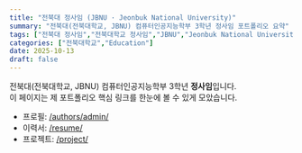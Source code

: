 ```yaml
---
title: "전북대 정사임 (JBNU · Jeonbuk National University)"
summary: "전북대(전북대학교, JBNU) 컴퓨터인공지능학부 3학년 정사임 포트폴리오 요약"
tags: ["전북대 정사임","전북대학교 정사임","JBNU","Jeonbuk National University","정사임"]
categories: ["전북대학교","Education"]
date: 2025-10-13
draft: false
---
```


전북대(전북대학교, JBNU) 컴퓨터인공지능학부 3학년 **정사임**입니다.  
이 페이지는 제 포트폴리오 핵심 링크를 한눈에 볼 수 있게 모았습니다.

- 프로필: [/authors/admin/](/authors/admin/)
- 이력서: [/resume/](/resume/)
- 프로젝트: [/project/](/project/)

